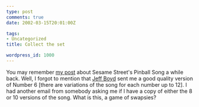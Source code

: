```yaml
---
type: post
comments: true
date: 2002-03-15T20:01:00Z

tags:
- Uncategorized
title: Collect the set

wordpress_id: 1000
---
```


You may remember [my post](http://frownland.com/index.shtml?archive/2002_02_01_archive.html#9919624 ) about Sesame Street's Pinball Song a while back. Well, I forgot to mention that [Jeff Boyd](http://www.joynk.com/jeff) sent me a good quality version of Number 6 [there are variations of the song for each number up to 12]. I had another email from somebody asking me if I have a copy of either the 8 or 10 versions of the song. What is this, a game of swapsies? 
